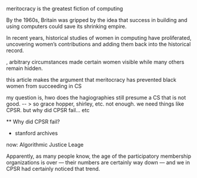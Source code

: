 meritocracy is the greatest fiction of computing

By the 1960s, Britain was gripped by
the idea that success in building and using
computers could save its shrinking empire.

In recent years, historical studies of
women in computing have proliferated,
uncovering women’s contributions and
adding them back into the historical record. 
<!-- MC : but parity is not actually changing the values -->


, arbitrary circumstances made
certain women visible while many others
remain hidden.

this article makes the argument that meritocracy has prevented black women from succeeding in CS

my question is, hwo does the hagiographies still presume a CS that is not good. 
-- > so grace hopper, shirley, etc. not enough. we need things like CPSR. but why did CPSR fail... etc

** Why did CPSR fail?
 - stanford archives

 now: Algorithmic Justice Leage

Apparently, as many people know, the age of the participatory membership organizations is over — their numbers are certainly way down — and we in CPSR had certainly noticed that trend.